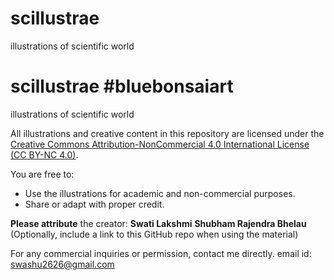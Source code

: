 # scillustrae
illustrations of scientific world
# scillustrae #bluebonsaiart
illustrations of scientific world

All illustrations and creative content in this repository are licensed under the [Creative Commons Attribution-NonCommercial 4.0 International License (CC BY-NC 4.0)](https://creativecommons.org/licenses/by-nc/4.0/).

You are free to:
- Use the illustrations for academic and non-commercial purposes.
- Share or adapt with proper credit.

**Please attribute** the creator: 
**Swati Lakshmi**
**Shubham Rajendra Bhelau**  
(Optionally, include a link to this GitHub repo when using the material)

For any commercial inquiries or permission, contact me directly.
email id: swashu2626@gmail.com
